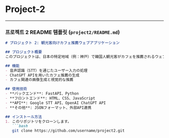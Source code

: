 # Project-2

---

### 프로젝트 2 README 템플릿 (`project2/README.md`)

```markdown
# プロジェクト 2: 観光客向けカフェ推薦ウェブアプリケーション

## プロジェクト概要
このプロジェクトは、日本の特定地域（例：神戸）で韓国人観光客がカフェを推薦されるウェブアプリケーションです。ユーザーの音声入力をSTT（Speech to Text）を通じてテキストに変換し、ChatGPT APIを使用して条件に合ったカフェリストと生成された画像を提供します。

## 機能
- 音声認識（STT）を通じたユーザー入力の処理
- ChatGPT APIを用いたカフェ推薦の生成
- カフェ関連の画像生成と視覚的な推薦

## 使用技術
- **バックエンド**: FastAPI、Python
- **フロントエンド**: HTML、CSS、JavaScript
- **API**: Google STT API、OpenAI ChatGPT API
- **その他**: JSONフォーマット、外部API連携

## インストール方法
1. このリポジトリをクローンします。
   ```bash
   git clone https://github.com/username/project2.git
